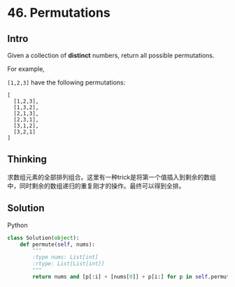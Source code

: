 # 46. Permutations

## Intro

Given a collection of **distinct** numbers, return all possible permutations.

For example,

`[1,2,3]` have the following permutations:

```
[
  [1,2,3],
  [1,3,2],
  [2,1,3],
  [2,3,1],
  [3,1,2],
  [3,2,1]
]
```

## Thinking

求数组元素的全部排列组合。这里有一种trick是将第一个值插入到剩余的数组中，同时剩余的数组递归的重复刚才的操作。最终可以得到全排。

## Solution

Python

```python
class Solution(object):
    def permute(self, nums):
        """
        :type nums: List[int]
        :rtype: List[List[int]]
        """
        return nums and [p[:i] + [nums[0]] + p[i:] for p in self.permute(nums[1:]) for i in range(len(nums))] or [[]]
```